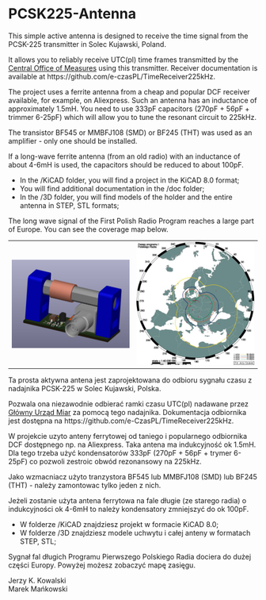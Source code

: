 # PCSK225-Antenna

<p>This simple active antenna is designed to receive the time signal from the PCSK-225 transmitter in Solec Kujawski, Poland.

<p>It allows you to reliably receive UTC(pl) time frames transmitted by the <a href="https://e-czas.gum.gov.pl/e-czas-radio/" target=_blank>Central Office of Measures</a> using this transmitter. Receiver documentation is available at https://github.com/e-czasPL/TimeReceiver225kHz.

The project uses a ferrite antenna from a cheap and popular DCF receiver available, for example, on Aliexpress. Such an antenna has an inductance of approximately 1.5mH. You need to use 333pF capacitors (270pF + 56pF + trimmer 6-25pF) which will allow you to tune the resonant circuit to 225kHz.

The transistor BF545 or MMBFJ108 (SMD) or BF245 (THT) was used as an amplifier - only one should be installed.

If a long-wave ferrite antenna (from an old radio) with an inductance of about 4-6mH is used, the capacitors should be reduced to about 100pF.


<ul>
<li>In the /KiCAD folder, you will find a project in the KiCAD 8.0 format;
<li>You will find additional documentation in the /doc folder;
<li>In the /3D folder, you will find models of the holder and the entire antenna in STEP, STL formats;
</ul>

<p>The long wave signal of the First Polish Radio Program reaches a large part of Europe. You can see the coverage map below.

<p>
<table border=0 cellpadding=0 cellspacing=0 width=100%>
<tr><td><img src="PCSK-225_Antenna.png" width=500px align=left>
</td><td><img src="PCSK225Range.png " width=500px></td></tr>
</table>


<p>Ta prosta aktywna antena jest zaprojektowana do odbioru sygnału czasu z nadajnika PCSK-225 w Solec Kujawski, Polska.

<p>Pozwala ona niezawodnie odbierać ramki czasu UTC(pl) nadawane przez <a href="https://e-czas.gum.gov.pl/e-czas-radio/" target=_blank>Główny Urząd Miar</a> za pomocą tego nadajnika. Dokumentacja odbiornika jest dostępna na https://github.com/e-CzasPL/TimeReceiver225kHz.

W projekcie uzyto anteny ferrytowej od taniego i popularnego odbiornika DCF dostępnego np. na Aliexpress. Taka antena ma indukcyjność ok 1.5mH. Dla tego trzeba użyć kondensatorów 333pF (270pF + 56pF + trymer 6-25pF) co pozwoli zestroic obwód rezonansowy na 225kHz.

Jako wzmacniacz użyto tranzystora BF545 lub MMBFJ108 (SMD) lub BF245 (THT) - należy zamontowac tylko jeden z nich.

Jeżeli zostanie użyta antena ferrytowa na fale długie (ze starego radia) o indukcyjności ok 4-6mH to należy kondensatory zmniejszyć do ok 100pF.


<ul>
<li>W folderze /KiCAD znajdziesz projekt w formacie KiCAD 8.0;
<li>W folderze /3D znajdziesz modele uchwytu i całej anteny w formatach STEP, STL;
</ul>

<p>Sygnał fal długich Programu Pierwszego Polskiego Radia dociera do dużej części Europy. Powyżej możesz zobaczyć mapę zasięgu.

<p>Jerzy K. Kowalski<br>Marek Mańkowski


